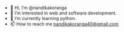 - 👋 Hi, I’m @nandikakoranga
- 👀 I’m interested in web and software development.
- 🌱 I’m currently learning python.
- 📫 How to reach me nandikakoranga40@gmail.com

<!---
nandikakoranga/nandikakoranga is a ✨ special ✨ repository because its `README.md` (this file) appears on your GitHub profile.
You can click the Preview link to take a look at your changes.
--->
